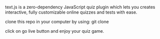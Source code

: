 text.js is a zero-dependency JavaScript quiz plugin which lets you creates interactive, fully customizable online quizzes and tests with ease.

clone this repo in your computer by using:
git clone <link>

click on go live button and enjoy your quiz game.
